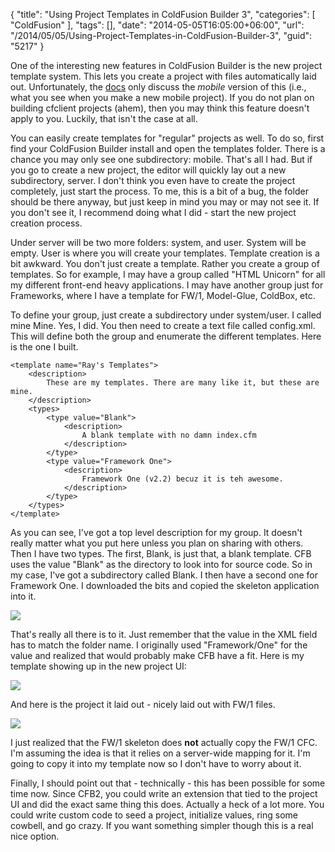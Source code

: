 {
	"title": "Using Project Templates in ColdFusion Builder 3",
	"categories": [
		"ColdFusion"
	],
	"tags": [],
	"date": "2014-05-05T16:05:00+06:00",
	"url": "/2014/05/05/Using-Project-Templates-in-ColdFusion-Builder-3",
	"guid": "5217"
}

<p>
One of the interesting new features in ColdFusion Builder is the new project template system. This lets you create a project with files automatically laid out. Unfortunately, the <a href="https://wikidocs.adobe.com/wiki/display/coldfusionen/Mobile+Templates">docs</a> only discuss the <i>mobile</i> version of this (i.e., what you see when you make a new mobile project). If you do not plan on building cfclient projects (ahem), then you may think this feature doesn't apply to you. Luckily, that isn't the case at all.
</p>
<!--more-->
<p>
You can easily create templates for "regular" projects as well. To do so, first find your ColdFusion Builder install and open the templates folder. There is a chance you may only see one subdirectory: mobile. That's all I had. But if you go to create a new project, the editor will quickly lay out a new subdirectory, server. I don't think you even have to create the project completely, just start the process. To me, this is a bit of a bug, the folder should be there anyway, but just keep in mind you may or may not see it. If you don't see it, I recommend doing what I did - start the new project creation process. 
</p>

<p>
Under server will be two more folders: system, and user. System will be empty. User is where you will create your templates. Template creation is a bit awkward. You don't just create a template. Rather you create a group of templates. So for example, I may have a group called "HTML Unicorn" for all my different front-end heavy applications. I may have another group just for Frameworks, where I have a template for FW/1, Model-Glue, ColdBox, etc. 
</p>

<p>
To define your group, just create a subdirectory under system/user. I called mine Mine. Yes, I did. You then need to create a text file called config.xml. This will define both the group and enumerate the different templates. Here is the one I built.
</p>

<pre><code class="language-markup">&lt;template name=&quot;Ray's Templates&quot;&gt;
	&lt;description&gt;
		These are my templates. There are many like it, but these are mine.
	&lt;/description&gt;
	&lt;types&gt;
		&lt;type value=&quot;Blank&quot;&gt;
			&lt;description&gt;
				A blank template with no damn index.cfm
			&lt;/description&gt;
		&lt;/type&gt;
		&lt;type value=&quot;Framework One&quot;&gt;
			&lt;description&gt;
				Framework One (v2.2) becuz it is teh awesome.
			&lt;/description&gt;
		&lt;/type&gt;
	&lt;/types&gt;
&lt;/template&gt;
</code></pre>

<p>
As you can see, I've got a top level description for my group. It doesn't really matter what you put here unless you plan on sharing with others. Then I have two types. The first, Blank, is just that, a blank template. CFB uses the value "Blank" as the directory to look into for source code. So in my case, I've got a subdirectory called Blank. I then have a second one for Framework One. I downloaded the bits and copied the skeleton application into it.
</p>

<p>
<img src="http://www.raymondcamden.com/images/s35.png" />
</p>

<p>
That's really all there is to it. Just remember that the value in the XML field has to match the folder name. I originally used "Framework/One" for the value and realized that would probably make CFB have a fit. Here is my template showing up in the new project UI:
</p>

<p>
<img src="http://www.raymondcamden.com/images/s112.png" />
</p>

<p>
And here is the project it laid out - nicely laid out with FW/1 files.
</p>

<p>
<img src="http://www.raymondcamden.com/images/s212.png" />
</p>

<p>
I just realized that the FW/1 skeleton does <strong>not</strong> actually copy the FW/1 CFC. I'm assuming the idea is that it relies on a server-wide mapping for it. I'm going to copy it into my template now so I don't have to worry about it.
</p>

<p>
Finally, I should point out that - technically - this has been possible for some time now. Since CFB2, you could write an extension that tied to the project UI and did the exact same thing this does. Actually a heck of a lot more. You could write custom code to seed a project, initialize values, ring some cowbell, and go crazy. If you want something simpler though this is a real nice option.
</p>